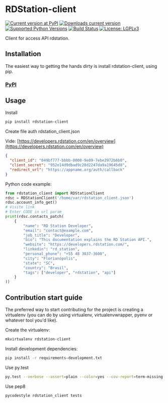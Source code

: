 # RDStation-client

[![Current version at PyPI](https://img.shields.io/badge/pypi-v0.0.5-yellowgreen.svg)](https://pypi.python.org/pypi/rdstation-client)
[![Downloads current version](https://img.shields.io/badge/download-v0.0.5-olympic.svg)](https://github.com/sxslex/rdstation-client/archive/v0.0.5.tar.gz)
[![Supported Python Versions](https://img.shields.io/badge/pyhton-2.7%20%7C%203.5%20%7C%203.6%20%7C%203.7-blue.svg)](https://img.shields.io/badge/pyhton-2.7%20%7C%203.5%20%7C%203.6%20%7C%203.7-blue.svg)
[![Build Status](https://travis-ci.org/sxslex/rdstation-client.svg?branch=master)](https://travis-ci.org/sxslex/rdstation-client)
[![License: LGPLv3](https://img.shields.io/badge/license-LGPLv3+-red.svg)](https://github.com/sxslex/rdstation-client/blob/master/LICENSE)

Client for access API rdstation.


## Installation

The easiest way to getting the hands dirty is install rdstation-client, using 
pip.

### [PyPI][pypi-rdstation-client]

## Usage

Install

```bash
pip install rdstation-client
```

Create file auth rdstation_client.json

Vide: [https://developers.rdstation.com/en/overview](https://developers.rdstation.com/en/overview)

```json
{
  "client_id": "049bf777-bbbb-0000-9e09-7ebe2972b8b0",
  "client_secret": "952e14d9dbad9c28d2247da9a19645d8",
  "redirect_url": "https://appname.org/auth/callback"
}
```

Python code example:

```python
from rdstation_client import RDStationClient
rdsc = RDStationClient('/home/var/rdstation_client.json')
rdsc.account_info_get()
# Visite link
# Enter CODE in url param
print(rdsc.contacts_patch(
    {
        "name": "RD Station Developer",
        "email": "contact@example.com",
        "job_title": "Developer",
        "bio": "This documentation explains the RD Station API.",
        "website": "https://developers.rdstation.com/",
        "linkedin": "rd_station",
        "personal_phone": "+55 48 3037-3600",
        "city": "Florianópolis",
        "state": "SC",
        "country": "Brasil",
        "tags": ["developer", "rdstation", "api"]
    }
))
```

## Contribution start guide

The preferred way to start contributing for the project is creating a virtualenv (you can do by using virtualenv,
virtualenvwrapper, pyenv or whatever tool you'd like).


Create the virtualenv:

```bash
mkvirtualenv rdstation-client
```

Install development dependencies:

```bash
pip install -r requirements-development.txt
```

Use py.test

```bash
py.test --verbose --assert=plain --color=yes --cov-report=term-missing --cov=rdstation_client tests/
```

Use pep8

```bash
pycodestyle rdstation_client tests
```

[pypi-rdstation-client]: https://pypi.org/project/rdstation-client/
